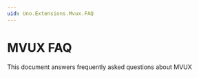 ```yaml
---
uid: Uno.Extensions.Mvux.FAQ
---
```


# MVUX FAQ

This document answers frequently asked questions about MVUX
